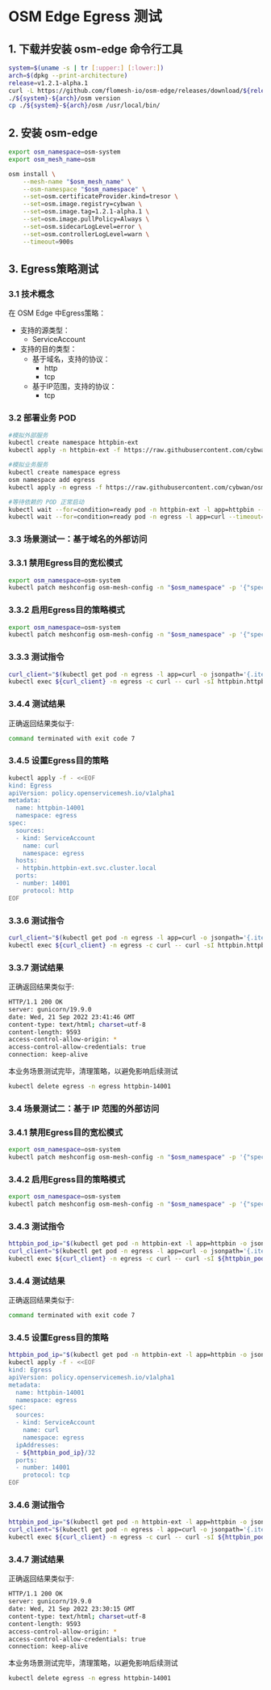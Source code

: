 # OSM Edge Egress 测试

## 1. 下载并安装 osm-edge 命令行工具

```bash
system=$(uname -s | tr [:upper:] [:lower:])
arch=$(dpkg --print-architecture)
release=v1.2.1-alpha.1
curl -L https://github.com/flomesh-io/osm-edge/releases/download/${release}/osm-edge-${release}-${system}-${arch}.tar.gz | tar -vxzf -
./${system}-${arch}/osm version
cp ./${system}-${arch}/osm /usr/local/bin/
```

## 2. 安装 osm-edge

```bash
export osm_namespace=osm-system 
export osm_mesh_name=osm 

osm install \
    --mesh-name "$osm_mesh_name" \
    --osm-namespace "$osm_namespace" \
    --set=osm.certificateProvider.kind=tresor \
    --set=osm.image.registry=cybwan \
    --set=osm.image.tag=1.2.1-alpha.1 \
    --set=osm.image.pullPolicy=Always \
    --set=osm.sidecarLogLevel=error \
    --set=osm.controllerLogLevel=warn \
    --timeout=900s
```

## 3. Egress策略测试

### 3.1 技术概念

在 OSM Edge 中Egress策略：

- 支持的源类型：
  - ServiceAccount
- 支持的目的类型：
  - 基于域名，支持的协议：
    - http
    - tcp
  - 基于IP范围，支持的协议：
    - tcp

### 3.2 部署业务 POD

```bash
#模拟外部服务
kubectl create namespace httpbin-ext
kubectl apply -n httpbin-ext -f https://raw.githubusercontent.com/cybwan/osm-edge-v1.2-demo/main/demo/egress/httpbin.yaml

#模拟业务服务
kubectl create namespace egress
osm namespace add egress
kubectl apply -n egress -f https://raw.githubusercontent.com/cybwan/osm-edge-v1.2-demo/main/demo/egress/curl.yaml

#等待依赖的 POD 正常启动
kubectl wait --for=condition=ready pod -n httpbin-ext -l app=httpbin --timeout=180s
kubectl wait --for=condition=ready pod -n egress -l app=curl --timeout=180s
```

### 3.3 场景测试一：基于域名的外部访问

### 3.3.1 禁用Egress目的宽松模式

```bash
export osm_namespace=osm-system
kubectl patch meshconfig osm-mesh-config -n "$osm_namespace" -p '{"spec":{"traffic":{"enableEgress":false}}}' --type=merge
```

### 3.3.2 启用Egress目的策略模式

```bash
export osm_namespace=osm-system
kubectl patch meshconfig osm-mesh-config -n "$osm_namespace" -p '{"spec":{"featureFlags":{"enableEgressPolicy":true}}}'  --type=merge
```

### 3.3.3 测试指令

```bash
curl_client="$(kubectl get pod -n egress -l app=curl -o jsonpath='{.items[0].metadata.name}')"
kubectl exec ${curl_client} -n egress -c curl -- curl -sI httpbin.httpbin-ext.svc.cluster.local:14001
```

### 3.4.4 测试结果

正确返回结果类似于:

```bash
command terminated with exit code 7
```

### 3.4.5 设置Egress目的策略

```bash
kubectl apply -f - <<EOF
kind: Egress
apiVersion: policy.openservicemesh.io/v1alpha1
metadata:
  name: httpbin-14001
  namespace: egress
spec:
  sources:
  - kind: ServiceAccount
    name: curl
    namespace: egress
  hosts:
  - httpbin.httpbin-ext.svc.cluster.local
  ports:
  - number: 14001
    protocol: http
EOF
```

### 3.3.6 测试指令

```bash
curl_client="$(kubectl get pod -n egress -l app=curl -o jsonpath='{.items[0].metadata.name}')"
kubectl exec ${curl_client} -n egress -c curl -- curl -sI httpbin.httpbin-ext.svc.cluster.local:14001
```

### 3.3.7 测试结果

正确返回结果类似于:

```bash
HTTP/1.1 200 OK
server: gunicorn/19.9.0
date: Wed, 21 Sep 2022 23:41:46 GMT
content-type: text/html; charset=utf-8
content-length: 9593
access-control-allow-origin: *
access-control-allow-credentials: true
connection: keep-alive
```

本业务场景测试完毕，清理策略，以避免影响后续测试

```bash
kubectl delete egress -n egress httpbin-14001
```

### 3.4 场景测试二：基于 IP 范围的外部访问

### 3.4.1 禁用Egress目的宽松模式

```bash
export osm_namespace=osm-system
kubectl patch meshconfig osm-mesh-config -n "$osm_namespace" -p '{"spec":{"traffic":{"enableEgress":false}}}' --type=merge
```

### 3.4.2 启用Egress目的策略模式

```bash
export osm_namespace=osm-system
kubectl patch meshconfig osm-mesh-config -n "$osm_namespace" -p '{"spec":{"featureFlags":{"enableEgressPolicy":true}}}'  --type=merge
```

### 3.4.3 测试指令

```bash
httpbin_pod_ip="$(kubectl get pod -n httpbin-ext -l app=httpbin -o jsonpath='{.items[0].status.podIP}')"
curl_client="$(kubectl get pod -n egress -l app=curl -o jsonpath='{.items[0].metadata.name}')"
kubectl exec ${curl_client} -n egress -c curl -- curl -sI ${httpbin_pod_ip}:14001
```

### 3.4.4 测试结果

正确返回结果类似于:

```bash
command terminated with exit code 7
```

### 3.4.5 设置Egress目的策略

```bash
httpbin_pod_ip="$(kubectl get pod -n httpbin-ext -l app=httpbin -o jsonpath='{.items[0].status.podIP}')"
kubectl apply -f - <<EOF
kind: Egress
apiVersion: policy.openservicemesh.io/v1alpha1
metadata:
  name: httpbin-14001
  namespace: egress
spec:
  sources:
  - kind: ServiceAccount
    name: curl
    namespace: egress
  ipAddresses:
  - ${httpbin_pod_ip}/32
  ports:
  - number: 14001
    protocol: tcp
EOF
```

### 3.4.6 测试指令

```bash
httpbin_pod_ip="$(kubectl get pod -n httpbin-ext -l app=httpbin -o jsonpath='{.items[0].status.podIP}')"
curl_client="$(kubectl get pod -n egress -l app=curl -o jsonpath='{.items[0].metadata.name}')"
kubectl exec ${curl_client} -n egress -c curl -- curl -sI ${httpbin_pod_ip}:14001
```

### 3.4.7 测试结果

正确返回结果类似于:

```bash
HTTP/1.1 200 OK
server: gunicorn/19.9.0
date: Wed, 21 Sep 2022 23:30:15 GMT
content-type: text/html; charset=utf-8
content-length: 9593
access-control-allow-origin: *
access-control-allow-credentials: true
connection: keep-alive
```

本业务场景测试完毕，清理策略，以避免影响后续测试

```bash
kubectl delete egress -n egress httpbin-14001
```
